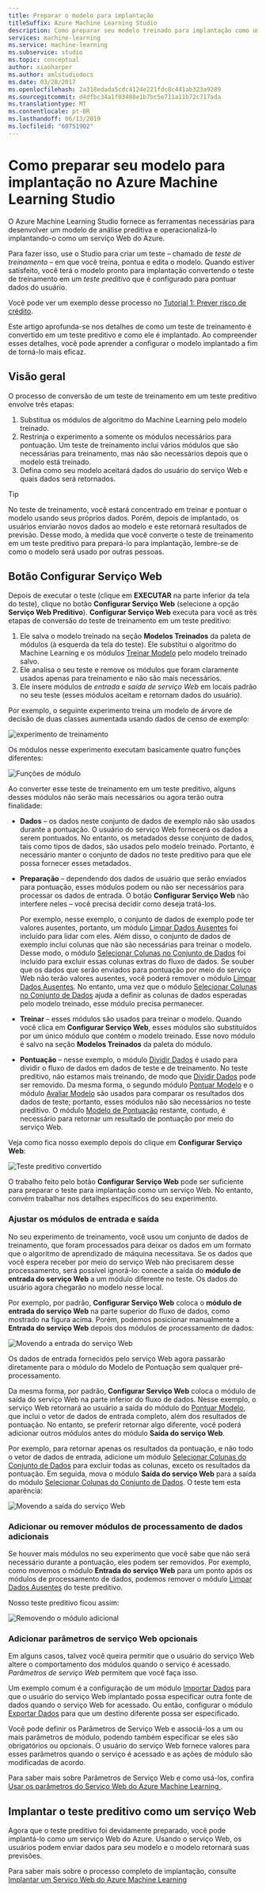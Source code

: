 ```yaml
---
title: Preparar o modelo para implantação
titleSuffix: Azure Machine Learning Studio
description: Como preparar seu modelo treinado para implantação como um serviço Web convertendo o teste de treinamento do Machine Learning Studio para um teste preditivo.
services: machine-learning
ms.service: machine-learning
ms.subservice: studio
ms.topic: conceptual
author: xiaoharper
ms.author: amlstudiodocs
ms.date: 03/28/2017
ms.openlocfilehash: 2a318edada5cdc4124e221fdc8c441ab323a9289
ms.sourcegitcommit: d4dfbc34a1f03488e1b7bc5e711a11b72c717ada
ms.translationtype: MT
ms.contentlocale: pt-BR
ms.lasthandoff: 06/13/2019
ms.locfileid: "60751902"
---
```

# <a name="how-to-prepare-your-model-for-deployment-in-azure-machine-learning-studio"></a>Como preparar seu modelo para implantação no Azure Machine Learning Studio

O Azure Machine Learning Studio fornece as ferramentas necessárias para desenvolver um modelo de análise preditiva e operacionalizá-lo implantando-o como um serviço Web do Azure.

Para fazer isso, use o Studio para criar um teste – chamado de *teste de treinamento* – em que você treina, pontua e edita o modelo. Quando estiver satisfeito, você terá o modelo pronto para implantação convertendo o teste de treinamento em um *teste preditivo* que é configurado para pontuar dados do usuário.

Você pode ver um exemplo desse processo no [Tutorial 1: Prever risco de crédito](tutorial-part1-credit-risk.md).

Este artigo aprofunda-se nos detalhes de como um teste de treinamento é convertido em um teste preditivo e como ele é implantado. Ao compreender esses detalhes, você pode aprender a configurar o modelo implantado a fim de torná-lo mais eficaz.



## <a name="overview"></a>Visão geral 

O processo de conversão de um teste de treinamento em um teste preditivo envolve três etapas:

1. Substitua os módulos de algoritmo do Machine Learning pelo modelo treinado.
2. Restrinja o experimento a somente os módulos necessários para pontuação. Um teste de treinamento inclui vários módulos que são necessárias para treinamento, mas não são necessários depois que o modelo está treinado.
3. Defina como seu modelo aceitará dados do usuário do serviço Web e quais dados será retornados.

> [!TIP]
> No teste de treinamento, você estará concentrado em treinar e pontuar o modelo usando seus próprios dados. Porém, depois de implantado, os usuários enviarão novos dados ao modelo e este retornará resultados de previsão. Desse modo, à medida que você converte o teste de treinamento em um teste preditivo para prepará-lo para implantação, lembre-se de como o modelo será usado por outras pessoas.
> 
> 

## <a name="set-up-web-service-button"></a>Botão Configurar Serviço Web
Depois de executar o teste (clique em **EXECUTAR** na parte inferior da tela do teste), clique no botão **Configurar Serviço Web** (selecione a opção **Serviço Web Preditivo**). **Configurar Serviço Web** executa para você as três etapas de conversão do teste de treinamento em um teste preditivo:

1. Ele salva o modelo treinado na seção **Modelos Treinados** da paleta de módulos (à esquerda da tela do teste). Ele substitui o algoritmo do Machine Learning e os módulos [Treinar Modelo][train-model] pelo modelo treinado salvo.
2. Ele analisa o seu teste e remove os módulos que foram claramente usados apenas para treinamento e não são mais necessários.
3. Ele insere módulos de _entrada_ e _saída de serviço Web_ em locais padrão no seu teste (esses módulos aceitam e retornam dados do usuário).

Por exemplo, o seguinte experimento treina um modelo de árvore de decisão de duas classes aumentada usando dados de censo de exemplo:

![experimento de treinamento](./media/convert-training-experiment-to-scoring-experiment/figure1.png)

Os módulos nesse experimento executam basicamente quatro funções diferentes:

![Funções de módulo](./media/convert-training-experiment-to-scoring-experiment/figure2.png)

Ao converter esse teste de treinamento em um teste preditivo, alguns desses módulos não serão mais necessários ou agora terão outra finalidade:

* **Dados** – os dados neste conjunto de dados de exemplo não são usados durante a pontuação. O usuário do serviço Web fornecerá os dados a serem pontuados. No entanto, os metadados desse conjunto de dados, tais como tipos de dados, são usados pelo modelo treinado. Portanto, é necessário manter o conjunto de dados no teste preditivo para que ele possa fornecer esses metadados.

* **Preparação** – dependendo dos dados de usuário que serão enviados para pontuação, esses módulos podem ou não ser necessários para processar os dados de entrada. O botão **Configurar Serviço Web** não interfere neles – você precisa decidir como deseja tratá-los.
  
    Por exemplo, nesse exemplo, o conjunto de dados de exemplo pode ter valores ausentes, portanto, um módulo [Limpar Dados Ausentes][clean-missing-data] foi incluído para lidar com eles. Além disso, o conjunto de dados de exemplo inclui colunas que não são necessárias para treinar o modelo. Desse modo, o módulo [Selecionar Colunas no Conjunto de Dados][select-columns] foi incluído para excluir essas colunas extras do fluxo de dados. Se souber que os dados que serão enviados para pontuação por meio do serviço Web não terão valores ausentes, você poderá remover o módulo [Limpar Dados Ausentes][clean-missing-data]. No entanto, uma vez que o módulo [Selecionar Colunas no Conjunto de Dados][select-columns] ajuda a definir as colunas de dados esperadas pelo modelo treinado, esse módulo precisa permanecer.

* **Treinar** – esses módulos são usados para treinar o modelo. Quando você clica em **Configurar Serviço Web**, esses módulos são substituídos por um único módulo que contém o modelo treinado. Esse novo módulo é salvo na seção **Modelos Treinados** da paleta do módulo.

* **Pontuação** – nesse exemplo, o módulo [Dividir Dados][split] é usado para dividir o fluxo de dados em dados de teste e de treinamento. No teste preditivo, não estamos mais treinando, de modo que [Dividir Dados][split] pode ser removido. Da mesma forma, o segundo módulo [Pontuar Modelo][score-model] e o módulo [Avaliar Modelo][evaluate-model] são usados para comparar os resultados dos dados de teste; portanto, esses módulos não são necessários no teste preditivo. O módulo [Modelo de Pontuação][score-model] restante, contudo, é necessário para retornar um resultado de pontuação por meio do serviço Web.

Veja como fica nosso exemplo depois do clique em **Configurar Serviço Web**:

![Teste preditivo convertido](./media/convert-training-experiment-to-scoring-experiment/figure3.png)

O trabalho feito pelo botão **Configurar Serviço Web** pode ser suficiente para preparar o teste para implantação como um serviço Web. No entanto, convém trabalhar nos detalhes específicos do seu experimento.

### <a name="adjust-input-and-output-modules"></a>Ajustar os módulos de entrada e saída
No seu experimento de treinamento, você usou um conjunto de dados de treinamento, que foram processados para deixar os dados em um formato que o algoritmo de aprendizado de máquina necessitava. Se os dados que você espera receber por meio do serviço Web não precisarem desse processamento, será possível ignorá-lo: conecte a saída do **módulo de entrada do serviço Web** a um módulo diferente no teste. Os dados do usuário agora chegarão no modelo nesse local.

Por exemplo, por padrão, **Configurar Serviço Web** coloca o **módulo de entrada do serviço Web** na parte superior do fluxo de dados, como mostrado na figura acima. Porém, podemos posicionar manualmente a **Entrada do serviço Web** depois dos módulos de processamento de dados:

![Movendo a entrada do serviço Web](./media/convert-training-experiment-to-scoring-experiment/figure4.png)

Os dados de entrada fornecidos pelo serviço Web agora passarão diretamente para o módulo do Modelo de Pontuação sem qualquer pré-processamento.

Da mesma forma, por padrão, **Configurar Serviço Web** coloca o módulo de saída do serviço Web na parte inferior do fluxo de dados. Nesse exemplo, o serviço Web retornará ao usuário a saída do módulo do [Pontuar Modelo][score-model], que inclui o vetor de dados de entrada completo, além dos resultados de pontuação.
No entanto, se preferir retornar algo diferente, você poderá adicionar outros módulos antes do módulo **Saída do serviço Web**. 

Por exemplo, para retornar apenas os resultados da pontuação, e não todo o vetor de dados de entrada, adicione um módulo [Selecionar Colunas do Conjunto de Dados][select-columns] para excluir todas as colunas, exceto os resultados da pontuação. Em seguida, mova o módulo **Saída do serviço Web** para a saída do módulo [Selecionar Colunas do Conjunto de Dados][select-columns]. O teste tem esta aparência:

![Movendo a saída do serviço Web](./media/convert-training-experiment-to-scoring-experiment/figure5.png)

### <a name="add-or-remove-additional-data-processing-modules"></a>Adicionar ou remover módulos de processamento de dados adicionais
Se houver mais módulos no seu experimento que você sabe que não será necessário durante a pontuação, eles podem ser removidos. Por exemplo, como movemos o módulo **Entrada do serviço Web** para um ponto após os módulos de processamento de dados, podemos remover o módulo [Limpar Dados Ausentes][clean-missing-data] do teste preditivo.

Nosso teste preditivo ficou assim:

![Removendo o módulo adicional](./media/convert-training-experiment-to-scoring-experiment/figure6.png)


### <a name="add-optional-web-service-parameters"></a>Adicionar parâmetros de serviço Web opcionais
Em alguns casos, talvez você queira permitir que o usuário do serviço Web altere o comportamento dos módulos quando o serviço é acessado. *Parâmetros de serviço Web* permitem que você faça isso.

Um exemplo comum é a configuração de um módulo [Importar Dados][import-data] para que o usuário do serviço Web implantado possa especificar outra fonte de dados quando o serviço Web for acessado. Ou então, configurar o módulo [Exportar Dados][export-data] para que um destino diferente possa ser especificado.

Você pode definir os Parâmetros de Serviço Web e associá-los a um ou mais parâmetros de módulo, podendo também especificar se eles são obrigatórios ou opcionais. O usuário do serviço Web fornece valores para esses parâmetros quando o serviço é acessado e as ações de módulo são modificadas de acordo.

Para saber mais sobre Parâmetros de Serviço Web e como usá-los, confira [Usar os parâmetros do Serviço Web do Azure Machine Learning ][webserviceparameters].

[webserviceparameters]: web-service-parameters.md


## <a name="deploy-the-predictive-experiment-as-a-web-service"></a>Implantar o teste preditivo como um serviço Web
Agora que o teste preditivo foi devidamente preparado, você pode implantá-lo como um serviço Web do Azure. Usando o serviço Web, os usuários podem enviar dados para seu modelo e o modelo retornará suas previsões.

Para saber mais sobre o processo completo de implantação, consulte [Implantar um Serviço Web do Azure Machine Learning][deploy]

[deploy]: publish-a-machine-learning-web-service.md

<!-- Module References -->
[clean-missing-data]: https://msdn.microsoft.com/library/azure/d2c5ca2f-7323-41a3-9b7e-da917c99f0c4/
[evaluate-model]: https://msdn.microsoft.com/library/azure/927d65ac-3b50-4694-9903-20f6c1672089/
[select-columns]: https://msdn.microsoft.com/library/azure/1ec722fa-b623-4e26-a44e-a50c6d726223/
[import-data]: https://msdn.microsoft.com/library/azure/4e1b0fe6-aded-4b3f-a36f-39b8862b9004/
[score-model]: https://msdn.microsoft.com/library/azure/401b4f92-e724-4d5a-be81-d5b0ff9bdb33/
[split]: https://msdn.microsoft.com/library/azure/70530644-c97a-4ab6-85f7-88bf30a8be5f/
[train-model]: https://msdn.microsoft.com/library/azure/5cc7053e-aa30-450d-96c0-dae4be720977/
[export-data]: https://msdn.microsoft.com/library/azure/7a391181-b6a7-4ad4-b82d-e419c0d6522c/
